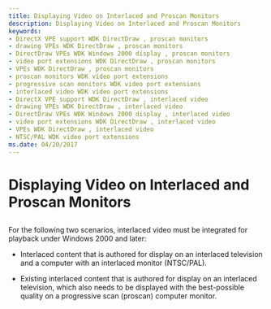 ```yaml
---
title: Displaying Video on Interlaced and Proscan Monitors
description: Displaying Video on Interlaced and Proscan Monitors
keywords:
- DirectX VPE support WDK DirectDraw , proscan monitors
- drawing VPEs WDK DirectDraw , proscan monitors
- DirectDraw VPEs WDK Windows 2000 display , proscan monitors
- video port extensions WDK DirectDraw , proscan monitors
- VPEs WDK DirectDraw , proscan monitors
- proscan monitors WDK video port extensions
- progressive scan monitors WDK video port extensions
- interlaced video WDK video port extensions
- DirectX VPE support WDK DirectDraw , interlaced video
- drawing VPEs WDK DirectDraw , interlaced video
- DirectDraw VPEs WDK Windows 2000 display , interlaced video
- video port extensions WDK DirectDraw , interlaced video
- VPEs WDK DirectDraw , interlaced video
- NTSC/PAL WDK video port extensions
ms.date: 04/20/2017
---
```


# Displaying Video on Interlaced and Proscan Monitors


## <span id="ddk_displaying_video_on_interlaced_and_proscan_monitors_gg"></span><span id="DDK_DISPLAYING_VIDEO_ON_INTERLACED_AND_PROSCAN_MONITORS_GG"></span>


For the following two scenarios, interlaced video must be integrated for playback under Windows 2000 and later:

-   Interlaced content that is authored for display on an interlaced television and a computer with an interlaced monitor (NTSC/PAL).

-   Existing interlaced content that is authored for display on an interlaced television, which also needs to be displayed with the best-possible quality on a progressive scan (proscan) computer monitor.

 

 





